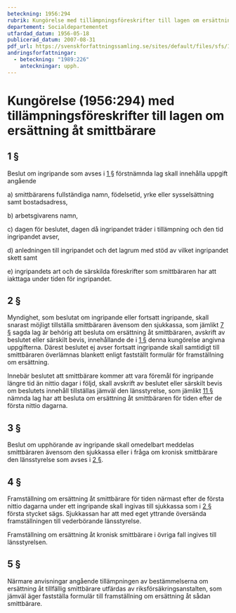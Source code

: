 ```yaml
---
beteckning: 1956:294
rubrik: Kungörelse med tillämpningsföreskrifter till lagen om ersättning åt smittbärare
departement: Socialdepartementet
utfardad_datum: 1956-05-18
publicerad_datum: 2007-08-31
pdf_url: https://svenskforfattningssamling.se/sites/default/files/sfs/1956-05/SFS1956-294.pdf
andringsforfattningar:
  - beteckning: "1989:226"
    anteckningar: upph.
---
```


# Kungörelse (1956:294) med tillämpningsföreskrifter till lagen om ersättning åt smittbärare

## 1 §

Beslut om ingripande som avses i [1 §](#1) förstnämnda lag skall innehålla uppgift angående

a) smittbärarens fullständiga namn, födelsetid, yrke eller sysselsättning samt bostadsadress,

b) arbetsgivarens namn,

c) dagen för beslutet, dagen då ingripandet träder i tillämpning och den tid ingripandet avser,

d) anledningen till ingripandet och det lagrum med stöd av vilket ingripandet skett samt

e) ingripandets art och de särskilda föreskrifter som smittbäraren har att iakttaga under tiden för ingripandet.

## 2 §

Myndighet, som beslutat om ingripande eller fortsatt ingripande, skall snarast möjligt tillställa smittbäraren ävensom den sjukkassa, som jämlikt [7 §](#7) sagda lag är behörig att besluta om ersättning åt smittbäraren, avskrift av beslutet eller särskilt bevis, innehållande de i [1 §](#1) denna kungörelse angivna uppgifterna. Därest beslutet ej avser fortsatt ingripande skall samtidigt till smittbäraren överlämnas blankett enligt fastställt formulär för framställning om ersättning.

Innebär beslutet att smittbärare kommer att vara föremål för ingripande längre tid än nittio dagar i följd, skall avskrift av beslutet eller särskilt bevis om beslutets innehåll tillställas jämväl den länsstyrelse, som jämlikt [11 §](#11) nämnda lag har att besluta om ersättning åt smittbäraren för tiden efter de första nittio dagarna.

## 3 §

Beslut om upphörande av ingripande skall omedelbart meddelas smittbäraren ävensom den sjukkassa eller i fråga om kronisk smittbärare den länsstyrelse som avses i [2 §](#2).

## 4 §

Framställning om ersättning åt smittbärare för tiden närmast efter de första nittio dagarna under ett ingripande skall ingivas till sjukkassa som i [2 §](#2) första stycket sägs. Sjukkassan har att med eget yttrande översända framställningen till vederbörande länsstyrelse.

Framställning om ersättning åt kronisk smittbärare i övriga fall ingives till länsstyrelsen.

## 5 §

Närmare anvisningar angående tillämpningen av bestämmelserna om ersättning åt tillfällig smittbärare utfärdas av riksförsäkringsanstalten, som jämväl äger fastställa formulär till framställning om ersättning åt sådan smittbärare.